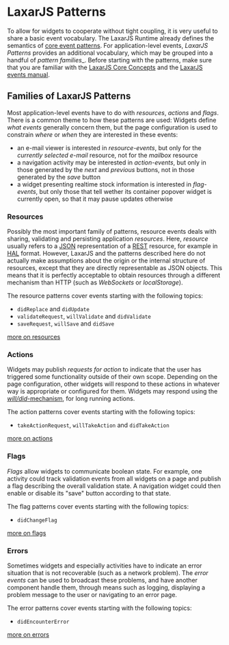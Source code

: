 # LaxarJS Patterns

To allow for widgets to cooperate without tight coupling, it is very useful to share a basic event vocabulary.
The LaxarJS Runtime already defines the semantics of [core event patterns](//github.com/LaxarJS/laxar/treee/master/docs/manuals/events.md#core-patterns).
For application-level events, _LaxarJS Patterns_ provides an additional vocabulary, which may be grouped into a handful of _pattern families__.
Before starting with the patterns, make sure that you are familiar with the [LaxarJS Core Concepts](//github.com/LaxarJS/laxar/blob/master/docs/concepts.md) and the [LaxarJS events manual](//github.com/LaxarJS/laxar/blob/master/docs/manuals/events.md).

## Families of LaxarJS Patterns

Most application-level events have to do with _resources_, _actions_ and _flags_.
There is a common theme to how these patterns are used:
Widgets define _what events_ generally concern them, but the page configuration is used to constrain _where_ or _when_ they are interested in these events:

  * an e-mail viewer is interested in _resource-events_, but only for the _currently selected e-mail_ resource, not for the _mailbox_ resource
  * a navigation activity may be interested in _action-events_, but only in those generated by the _next_ and _previous_ buttons, not in those generated by the _save_ button
  * a widget presenting realtime stock information is interested in _flag-events_, but only those that tell wether its container popover widget is currently open, so that it may pause updates otherwise


### Resources

Possibly the most important family of patterns, resource events deals with sharing, validating and persisting application _resources_.
Here, _resource_ usually refers to a [JSON](http://json.org) representation of a [REST](http://en.wikipedia.org/wiki/Representational_State_Transfer) resource, for example in [HAL](http://tools.ietf.org/html/draft-kelly-json-hal-06) format.
However, LaxarJS and the patterns described here do not actually make assumptions about the origin or the internal structure of resources, except that they are directly representable as JSON objects.
This means that it is perfectly acceptable to obtain resources through a different mechanism than HTTP (such as _WebSockets_ or _localStorage_).

The resource patterns cover events starting with the following topics:

  * `didReplace` and `didUpdate`
  * `validateRequest`, `willValidate` and `didValidate`
  * `saveRequest`, `willSave` and `didSave`
  
[more on resources](./patterns/resources.md)


### Actions

Widgets may publish _requests for action_ to indicate that the user has triggered some functionality outside of their own scope.
Depending on the page configuration, other widgets will respond to these actions in whatever way is appropriate or configured for them.
Widgets may respond using the [_will/did_-mechanism](//github.com/LaxarJS/laxar/treee/master/docs/manuals/events.md#request-events), for long running actions.

The action patterns cover events starting with the following topics:

  * `takeActionRequest`, `willTakeAction` and `didTakeAction`
  
[more on actions](./patterns/actions.md)


### Flags

_Flags_ allow widgets to communicate boolean state.
For example, one activity could track validation events from all widgets on a page and publish a flag describing the overall validation state.
A navigation widget could then enable or disable its "save" button according to that state.

The flag patterns cover events starting with the following topics:

  * `didChangeFlag`

[more on flags](./patterns/flags.md)


### Errors

Sometimes widgets and especially activities have to indicate an error situation that is not recoverable (such as a network problem).
The _error events_ can be used to broadcast these problems, and have another component handle them, through means such as logging, displaying a problem message to the user or navigating to an error page.

The error patterns cover events starting with the following topics:

  * `didEncounterError`

[more on errors](./patterns/flags.md)
